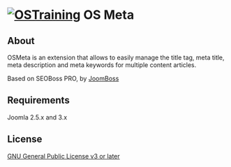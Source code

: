 [![OSTraining](http://www.ostraining.com/templates/ostraining/images/logo.png)](http://www.ostraining.com)
OS Meta
===============

## About
OSMeta is an extension that allows to easily manage the title tag, meta title, meta description and meta keywords for multiple content articles.

Based on SEOBoss PRO, by [JoomBoss](http://joomboss.com)

## Requirements

Joomla 2.5.x and 3.x

## License

[GNU General Public License v3 or later](http://www.gnu.org/copyleft/gpl.html)
